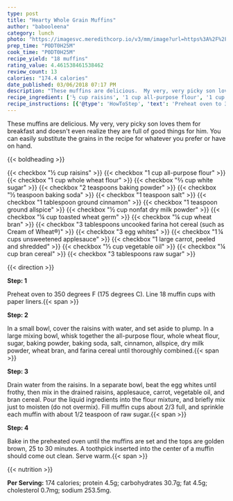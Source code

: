 ```yaml
---
type: post
title: "Hearty Whole Grain Muffins"
author: "babooleena"
category: lunch
photo: "https://imagesvc.meredithcorp.io/v3/mm/image?url=https%3A%2F%2Fimages.media-allrecipes.com%2Fuserphotos%2F970416.jpg"
prep_time: "P0DT0H25M"
cook_time: "P0DT0H25M"
recipe_yield: "18 muffins"
rating_value: 4.461538461538462
review_count: 13
calories: "174.4 calories"
date_published: 03/06/2018 07:17 PM
description: "These muffins are delicious.  My very, very picky son loves them for breakfast and doesn't even realize they are full of good things for him.  You can easily substitute the grains in the recipe for whatever you prefer or have on hand."
recipe_ingredient: ['½ cup raisins', '1 cup all-purpose flour', '1 cup whole wheat flour', '⅔ cup white sugar', '2 teaspoons baking powder', '½ teaspoon baking soda', '1 teaspoon salt', '1 tablespoon ground cinnamon', '1 teaspoon ground allspice', '½ cup nonfat dry milk powder', '¼ cup toasted wheat germ', '¼ cup wheat bran', '3 tablespoons uncooked farina hot cereal (such as Cream of Wheat®)', '3 egg whites', '1\u2009¼ cups unsweetened applesauce', '1 large carrot, peeled and shredded', '⅓ cup vegetable oil', '¼ cup bran cereal', '3 tablespoons raw sugar']
recipe_instructions: [{'@type': 'HowToStep', 'text': 'Preheat oven to 350 degrees F (175 degrees C). Line 18 muffin cups with paper liners.\n'}, {'@type': 'HowToStep', 'text': 'In a small bowl, cover the raisins with water, and set aside to plump. In a large mixing bowl, whisk together the all-purpose flour, whole wheat flour, sugar, baking powder, baking soda, salt, cinnamon, allspice, dry milk powder, wheat bran, and farina cereal until thoroughly combined.\n'}, {'@type': 'HowToStep', 'text': 'Drain water from the raisins. In a separate bowl, beat the egg whites until frothy, then mix in the drained raisins, applesauce, carrot, vegetable oil, and bran cereal. Pour the liquid ingredients into the flour mixture, and briefly mix just to moisten (do not overmix). Fill muffin cups about 2/3 full, and sprinkle each muffin with about 1/2 teaspoon of  raw sugar.\n'}, {'@type': 'HowToStep', 'text': 'Bake in the preheated oven until the muffins are set and the tops are golden brown, 25 to 30 minutes. A toothpick inserted into the center of a muffin should come out clean. Serve warm.\n'}]
---
```


These muffins are delicious.  My very, very picky son loves them for breakfast and doesn't even realize they are full of good things for him.  You can easily substitute the grains in the recipe for whatever you prefer or have on hand. 

{{< boldheading >}}

{{< checkbox "½ cup raisins" >}}
{{< checkbox "1 cup all-purpose flour" >}}
{{< checkbox "1 cup whole wheat flour" >}}
{{< checkbox "⅔ cup white sugar" >}}
{{< checkbox "2 teaspoons baking powder" >}}
{{< checkbox "½ teaspoon baking soda" >}}
{{< checkbox "1 teaspoon salt" >}}
{{< checkbox "1 tablespoon ground cinnamon" >}}
{{< checkbox "1 teaspoon ground allspice" >}}
{{< checkbox "½ cup nonfat dry milk powder" >}}
{{< checkbox "¼ cup toasted wheat germ" >}}
{{< checkbox "¼ cup wheat bran" >}}
{{< checkbox "3 tablespoons uncooked farina hot cereal (such as Cream of Wheat®)" >}}
{{< checkbox "3  egg whites" >}}
{{< checkbox "1 ¼ cups unsweetened applesauce" >}}
{{< checkbox "1 large carrot, peeled and shredded" >}}
{{< checkbox "⅓ cup vegetable oil" >}}
{{< checkbox "¼ cup bran cereal" >}}
{{< checkbox "3 tablespoons raw sugar" >}}


{{< direction >}}

**Step: 1**

Preheat oven to 350 degrees F (175 degrees C). Line 18 muffin cups with paper liners.{{< span >}}

**Step: 2**

In a small bowl, cover the raisins with water, and set aside to plump. In a large mixing bowl, whisk together the all-purpose flour, whole wheat flour, sugar, baking powder, baking soda, salt, cinnamon, allspice, dry milk powder, wheat bran, and farina cereal until thoroughly combined.{{< span >}}

**Step: 3**

Drain water from the raisins. In a separate bowl, beat the egg whites until frothy, then mix in the drained raisins, applesauce, carrot, vegetable oil, and bran cereal. Pour the liquid ingredients into the flour mixture, and briefly mix just to moisten (do not overmix). Fill muffin cups about 2/3 full, and sprinkle each muffin with about 1/2 teaspoon of  raw sugar.{{< span >}}

**Step: 4**

Bake in the preheated oven until the muffins are set and the tops are golden brown, 25 to 30 minutes. A toothpick inserted into the center of a muffin should come out clean. Serve warm.{{< span >}}

{{< nutrition >}}

**Per Serving:** 174 calories; protein 4.5g; carbohydrates 30.7g; fat 4.5g; cholesterol 0.7mg; sodium 253.5mg.